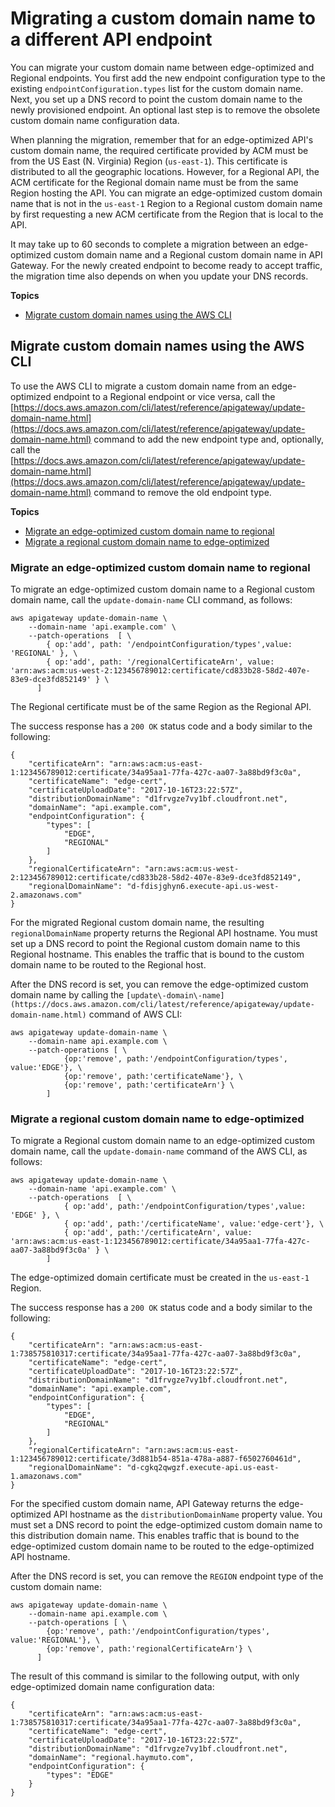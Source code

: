 # Migrating a custom domain name to a different API endpoint<a name="apigateway-regional-api-custom-domain-migrate"></a>

 You can migrate your custom domain name between edge\-optimized and Regional endpoints\. You first add the new endpoint configuration type to the existing `endpointConfiguration.types` list for the custom domain name\. Next, you set up a DNS record to point the custom domain name to the newly provisioned endpoint\. An optional last step is to remove the obsolete custom domain name configuration data\.

When planning the migration, remember that for an edge\-optimized API's custom domain name, the required certificate provided by ACM must be from the US East \(N\. Virginia\) Region \(`us-east-1`\)\. This certificate is distributed to all the geographic locations\. However, for a Regional API, the ACM certificate for the Regional domain name must be from the same Region hosting the API\. You can migrate an edge\-optimized custom domain name that is not in the `us-east-1` Region to a Regional custom domain name by first requesting a new ACM certificate from the Region that is local to the API\.

 It may take up to 60 seconds to complete a migration between an edge\-optimized custom domain name and a Regional custom domain name in API Gateway\. For the newly created endpoint to become ready to accept traffic, the migration time also depends on when you update your DNS records\.

**Topics**
+ [Migrate custom domain names using the AWS CLI](#apigateway-api-custom-domain-names-migrate-with-awscli)

## Migrate custom domain names using the AWS CLI<a name="apigateway-api-custom-domain-names-migrate-with-awscli"></a>

To use the AWS CLI to migrate a custom domain name from an edge\-optimized endpoint to a Regional endpoint or vice versa, call the [https://docs.aws.amazon.com/cli/latest/reference/apigateway/update-domain-name.html](https://docs.aws.amazon.com/cli/latest/reference/apigateway/update-domain-name.html) command to add the new endpoint type and, optionally, call the [https://docs.aws.amazon.com/cli/latest/reference/apigateway/update-domain-name.html](https://docs.aws.amazon.com/cli/latest/reference/apigateway/update-domain-name.html) command to remove the old endpoint type\.

**Topics**
+ [Migrate an edge\-optimized custom domain name to regional](#update-edge-optimized-domain-name-to-regional-cli)
+ [Migrate a regional custom domain name to edge\-optimized](#update-regional-domain-name-to-edge-optimized-cli)

### Migrate an edge\-optimized custom domain name to regional<a name="update-edge-optimized-domain-name-to-regional-cli"></a>

To migrate an edge\-optimized custom domain name to a Regional custom domain name, call the `update-domain-name` CLI command, as follows:

```
aws apigateway update-domain-name \
    --domain-name 'api.example.com' \
    --patch-operations  [ \ 
        { op:'add', path: '/endpointConfiguration/types',value: 'REGIONAL' }, \
        { op:'add', path: '/regionalCertificateArn', value: 'arn:aws:acm:us-west-2:123456789012:certificate/cd833b28-58d2-407e-83e9-dce3fd852149' } \
      ]
```

The Regional certificate must be of the same Region as the Regional API\. 

The success response has a `200 OK` status code and a body similar to the following:

```
{
    "certificateArn": "arn:aws:acm:us-east-1:123456789012:certificate/34a95aa1-77fa-427c-aa07-3a88bd9f3c0a",
    "certificateName": "edge-cert",
    "certificateUploadDate": "2017-10-16T23:22:57Z",
    "distributionDomainName": "d1frvgze7vy1bf.cloudfront.net",
    "domainName": "api.example.com",
    "endpointConfiguration": {
        "types": [
            "EDGE",
            "REGIONAL"
        ]
    },
    "regionalCertificateArn": "arn:aws:acm:us-west-2:123456789012:certificate/cd833b28-58d2-407e-83e9-dce3fd852149",
    "regionalDomainName": "d-fdisjghyn6.execute-api.us-west-2.amazonaws.com"
}
```

For the migrated Regional custom domain name, the resulting `regionalDomainName` property returns the Regional API hostname\. You must set up a DNS record to point the Regional custom domain name to this Regional hostname\. This enables the traffic that is bound to the custom domain name to be routed to the Regional host\. 

After the DNS record is set, you can remove the edge\-optimized custom domain name by calling the `[update\-domain\-name](https://docs.aws.amazon.com/cli/latest/reference/apigateway/update-domain-name.html)` command of AWS CLI:

```
aws apigateway update-domain-name \
    --domain-name api.example.com \
    --patch-operations [ \
            {op:'remove', path:'/endpointConfiguration/types', value:'EDGE'}, \
            {op:'remove', path:'certificateName'}, \
            {op:'remove', path:'certificateArn'} \
        ]
```

### Migrate a regional custom domain name to edge\-optimized<a name="update-regional-domain-name-to-edge-optimized-cli"></a>

To migrate a Regional custom domain name to an edge\-optimized custom domain name, call the `update-domain-name` command of the AWS CLI, as follows:

```
aws apigateway update-domain-name \
    --domain-name 'api.example.com' \
    --patch-operations  [ \
            { op:'add', path:'/endpointConfiguration/types',value: 'EDGE' }, \
            { op:'add', path:'/certificateName', value:'edge-cert'}, \
            { op:'add', path:'/certificateArn', value: 'arn:aws:acm:us-east-1:123456789012:certificate/34a95aa1-77fa-427c-aa07-3a88bd9f3c0a' } \
        ]
```

The edge\-optimized domain certificate must be created in the `us-east-1` Region\. 

The success response has a `200 OK` status code and a body similar to the following:

```
{
    "certificateArn": "arn:aws:acm:us-east-1:738575810317:certificate/34a95aa1-77fa-427c-aa07-3a88bd9f3c0a",
    "certificateName": "edge-cert",
    "certificateUploadDate": "2017-10-16T23:22:57Z",
    "distributionDomainName": "d1frvgze7vy1bf.cloudfront.net",
    "domainName": "api.example.com",
    "endpointConfiguration": {
        "types": [
            "EDGE",
            "REGIONAL"
        ]
    },
    "regionalCertificateArn": "arn:aws:acm:us-east-1:123456789012:certificate/3d881b54-851a-478a-a887-f6502760461d",
    "regionalDomainName": "d-cgkq2qwgzf.execute-api.us-east-1.amazonaws.com"
}
```

For the specified custom domain name, API Gateway returns the edge\-optimized API hostname as the `distributionDomainName` property value\. You must set a DNS record to point the edge\-optimized custom domain name to this distribution domain name\. This enables traffic that is bound to the edge\-optimized custom domain name to be routed to the edge\-optimized API hostname\. 

After the DNS record is set, you can remove the `REGION` endpoint type of the custom domain name:

```
aws apigateway update-domain-name \
    --domain-name api.example.com \
    --patch-operations [ \
        {op:'remove', path:'/endpointConfiguration/types', value:'REGIONAL'}, \
        {op:'remove', path:'regionalCertificateArn'} \
      ]
```

The result of this command is similar to the following output, with only edge\-optimized domain name configuration data:

```
{
    "certificateArn": "arn:aws:acm:us-east-1:738575810317:certificate/34a95aa1-77fa-427c-aa07-3a88bd9f3c0a",
    "certificateName": "edge-cert",
    "certificateUploadDate": "2017-10-16T23:22:57Z",
    "distributionDomainName": "d1frvgze7vy1bf.cloudfront.net",
    "domainName": "regional.haymuto.com",
    "endpointConfiguration": {
        "types": "EDGE"
    }
}
```